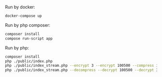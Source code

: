 
Run by docker:
```bash
docker-compose up
```

Run by php composer:
```bash
composer install
compose run-script app
```

Run by php:
```bash
composer install
php ./public/index.php
php ./public/index_stream.php --encrypt 3 --encrypt 100500 --compress input.dat output.dat
php ./public/index_stream.php --decompress --decrypt 100500 --decrypt 3 output.dat input.dat.restored
```